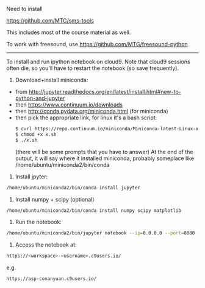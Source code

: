 Need to install

https://github.com/MTG/sms-tools

This includes most of the course material as well.

To work with freesound, use https://github.com/MTG/freesound-python

------

To install and run ipython notebook on cloud9.  Note that cloud9 sessions often die, so you'll have to restart the notebook (so save frequently).

1. Download+install miniconda:
  * from http://jupyter.readthedocs.org/en/latest/install.html#new-to-python-and-jupyter
  * then https://www.continuum.io/downloads
  * then http://conda.pydata.org/miniconda.html (for miniconda)
  * then pick the appropriate link, for linux it's a bash script:
    ```bash
    $ curl https://repo.continuum.io/miniconda/Miniconda-latest-Linux-x86_64.sh > x.sh
    $ chmod +x x.sh
    $ ./x.sh
    ```
    (there will be some prompts that you have to answer)
    At the end of the output, it will say where it installed miniconda, probably someplace like /home/ubuntu/miniconda2/bin/conda

1. Install jpyter:
 ```bash
/home/ubuntu/miniconda2/bin/conda install jupyter 
```
 
1. Install numpy + scipy (optional)
 ```bash
/home/ubuntu/miniconda2/bin/conda install numpy scipy matplotlib
```

1. Run the notebook:

 ```bash
/home/ubuntu/miniconda2/bin/jupyter notebook --ip=0.0.0.0 --port=8080 --no-browser
```

1. Access the notebook at:

 ```bash
https://<workspace>-<username>.c9users.io/
```

 e.g.

 ```bash
https://asp-conanyuan.c9users.io/
```
